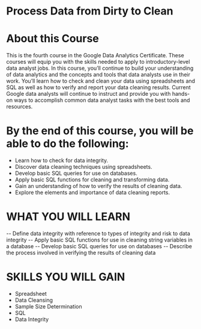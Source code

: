 # Process Data from Dirty to Clean


# About this Course
This is the fourth course in the Google Data Analytics Certificate. These courses will equip you with the skills needed to apply to introductory-level data analyst jobs. In this course, you’ll continue to build your understanding of data analytics and the concepts and tools that data analysts use in their work. You’ll learn how to check and clean your data using spreadsheets and SQL as well as how to verify and report your data cleaning results. Current Google data analysts will continue to instruct and provide you with hands-on ways to accomplish common data analyst tasks with the best tools and resources.

# By the end of this course, you will be able to do the following:
* Learn how to check for data integrity.
* Discover data cleaning techniques using spreadsheets. 
* Develop basic SQL queries for use on databases.
* Apply basic SQL functions for cleaning and transforming data.
* Gain an understanding of how to verify the results of cleaning data.
* Explore the elements and importance of data cleaning reports.

# WHAT YOU WILL LEARN
-- Define data integrity with reference to types of integrity and risk to data integrity
-- Apply basic SQL functions for use in cleaning string variables in a database
-- Develop basic SQL queries for use on databases
-- Describe the process involved in verifying the results of cleaning data

# SKILLS YOU WILL GAIN
* Spreadsheet
* Data Cleansing
* Sample Size Determination
* SQL
* Data Integrity
